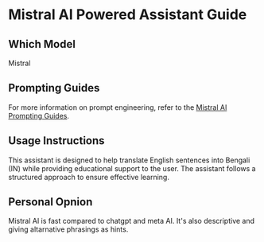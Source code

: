 # Mistral AI Powered Assistant Guide

## Which Model
Mistral

## Prompting Guides
For more information on prompt engineering, refer to the [Mistral AI Prompting Guides](https://docs.mistral.ai/guides/prompting_capabilities/).

## Usage Instructions
This assistant is designed to help translate English sentences into Bengali (IN) while providing educational support to the user. The assistant follows a structured approach to ensure effective learning.

## Personal Opnion
Mistral AI is fast compared to chatgpt and meta AI. It's also descriptive and giving altarnative phrasings as hints.